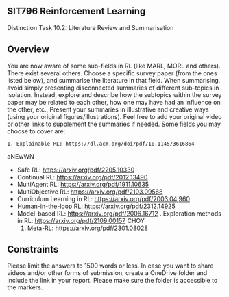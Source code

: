 ## SIT796 Reinforcement Learning

Distinction Task 10.2: Literature Review and Summarisation

## Overview

You are now aware of some sub-fields in RL (like MARL, MORL and others). There exist several others. Choose a specific survey paper (from the ones listed below), and summarise the literature in that field. When summarising, avoid simply presenting disconnected summaries of different sub-topics in isolation. Instead, explore and describe how the subtopics within the survey paper may be related to each other, how one may have had an influence on the other, etc., Present your summaries in illustrative and creative ways (using your original figures/illustrations). Feel free to add your original video or other links to supplement the summaries if needed. Some fields you may choose to cover are:

    1. Explainable RL: https://dl.acm.org/doi/pdf/10.1145/3616864

aNEwWN

- Safe RL: https://arxiv.org/pdf/2205.10330
- Continual RL: https://arxiv.org/pdf/2012.13490
- MultiAgent RL: https://arxiv.org/pdf/1911.10635
- MultiObjective RL: https://arxiv.org/pdf/2103.09568
- Curriculum Learning in RL: https://arxiv.org/pdf/2003.04,960
- Human-in-the-loop RL: https://arxiv.org/pdf/2312.14925
- Model-based RL: https://arxiv.org/pdf/2006.16712 . Exploration methods in RL: https://arxiv.org/pdf/2109.00157 CHOY
    1. Meta-RL: https://arxiv.org/pdf/2301.08028

## Constraints

Please limit the answers to 1500 words or less. In case you want to share videos and/or other forms of submission, create a OneDrive folder and include the link in your report. Please make sure the folder is accessible to the markers.
